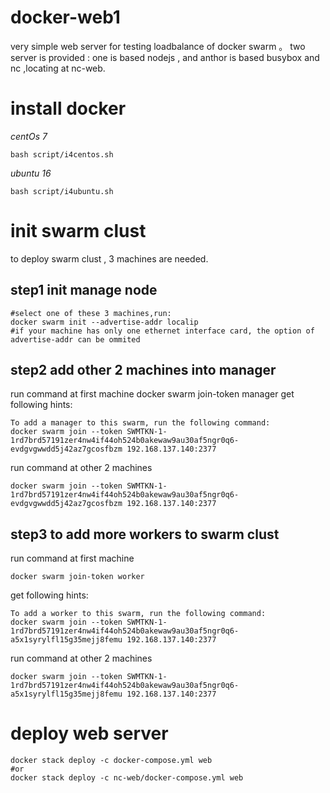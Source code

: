# docker-web1
very simple web server for testing loadbalance of docker swarm 。
two server is provided : one is based nodejs  , and anthor is based busybox and nc ,locating at nc-web.

# install docker
_centOs 7_

	bash script/i4centos.sh

_ubuntu 16_

	bash script/i4ubuntu.sh

# init swarm clust
to deploy swarm clust , 3 machines are needed.
## step1 init manage node 
	#select one of these 3 machines,run:
	docker swarm init --advertise-addr localip
	#if your machine has only one ethernet interface card, the option of advertise-addr can be ommited
## step2 add other 2 machines into manager
run command at first machine
	docker swarm join-token manager
get following hints:
	
	To add a manager to this swarm, run the following command:
	docker swarm join --token SWMTKN-1-1rd7brd57191zer4nw4if44oh524b0akewaw9au30af5ngr0q6-evdgvgwwdd5j42az7gcosfbzm 192.168.137.140:2377
run command at other 2 machines

	docker swarm join --token SWMTKN-1-1rd7brd57191zer4nw4if44oh524b0akewaw9au30af5ngr0q6-evdgvgwwdd5j42az7gcosfbzm 192.168.137.140:2377

## step3 to add more workers to swarm clust
run command at first machine

	docker swarm join-token worker

get following hints:

	To add a worker to this swarm, run the following command:
	docker swarm join --token SWMTKN-1-1rd7brd57191zer4nw4if44oh524b0akewaw9au30af5ngr0q6-a5x1syrylfl15g35mejj8femu 192.168.137.140:2377

run command at other 2 machines

	docker swarm join --token SWMTKN-1-1rd7brd57191zer4nw4if44oh524b0akewaw9au30af5ngr0q6-a5x1syrylfl15g35mejj8femu 192.168.137.140:2377

# deploy web server 
	docker stack deploy -c docker-compose.yml web
	#or
	docker stack deploy -c nc-web/docker-compose.yml web
	
